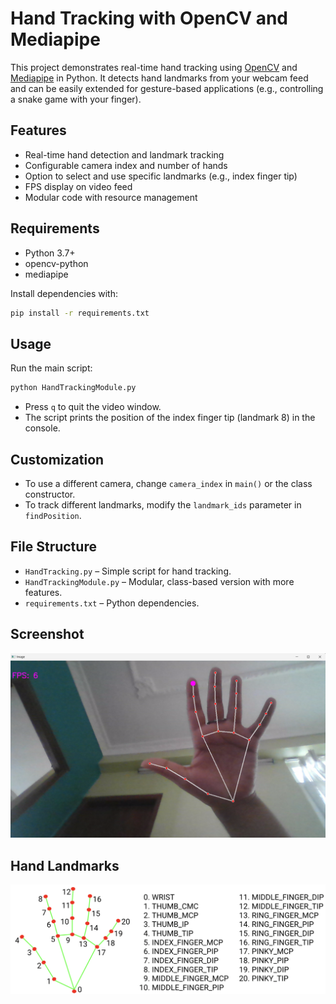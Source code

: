 # Hand Tracking with OpenCV and Mediapipe

This project demonstrates real-time hand tracking using [OpenCV](https://opencv.org/) and [Mediapipe](https://mediapipe.dev/) in Python. It detects hand landmarks from your webcam feed and can be easily extended for gesture-based applications (e.g., controlling a snake game with your finger).

## Features

- Real-time hand detection and landmark tracking
- Configurable camera index and number of hands
- Option to select and use specific landmarks (e.g., index finger tip)
- FPS display on video feed
- Modular code with resource management

## Requirements

- Python 3.7+
- opencv-python
- mediapipe

Install dependencies with:

```sh
pip install -r requirements.txt
```

## Usage

Run the main script:

```sh
python HandTrackingModule.py
```

- Press `q` to quit the video window.
- The script prints the position of the index finger tip (landmark 8) in the console.

## Customization

- To use a different camera, change `camera_index` in `main()` or the class constructor.
- To track different landmarks, modify the `landmark_ids` parameter in `findPosition`.

## File Structure

- `HandTracking.py` – Simple script for hand tracking.
- `HandTrackingModule.py` – Modular, class-based version with more features.
- `requirements.txt` – Python dependencies.


## Screenshot
![alt text](https://github.com/PrabeshPathak2002/Hand-Tracking-using-mediapipe/blob/main/Screenshot%202025-06-07%20125049.png "Screenshot")


## Hand Landmarks
![alt text](https://github.com/PrabeshPathak2002/Hand-Tracking-using-mediapipe/blob/main/hand-landmarks.png "Hand-Landmarks")





